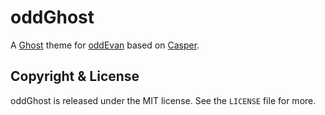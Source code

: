 # oddGhost

A [Ghost](http://github.com/tryghost/ghost/) theme for [oddEvan](http://www.oddevan.com/)
based on [Casper](https://github.com/TryGhost/Casper).

## Copyright & License

oddGhost is released under the MIT license. See the `LICENSE` file for more.